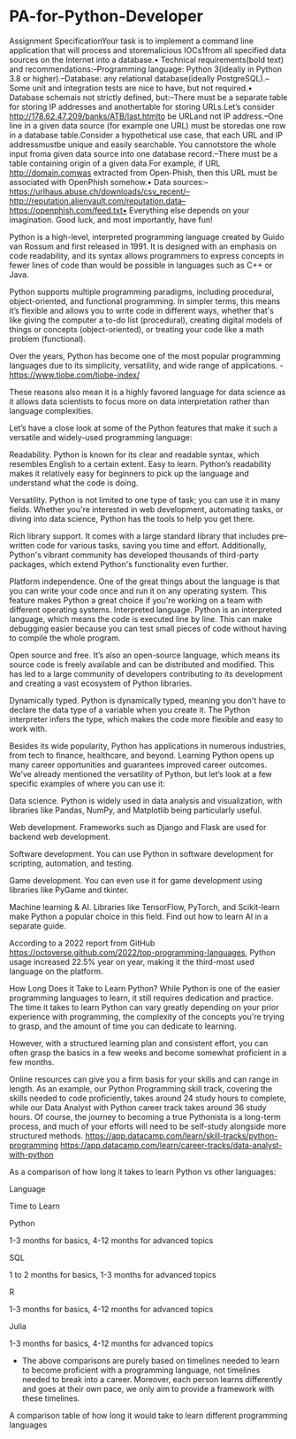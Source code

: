 # PA-for-Python-Developer

Assignment SpecificationYour task is to implement a command line application that will process and storemalicious IOCs1from all specified data sources on the Internet into a database.• Technical requirements(bold text) and recommendations:–Programming language: Python 3(ideally in Python 3.8 or higher).–Database: any relational database(ideally PostgreSQL).–Some unit and integration tests are nice to have, but not required.• Database schemais not strictly defined, but:–There must be a separate table for storing IP addresses and anothertable for storing URLs.Let’s consider http://178.62.47.209/banks/ATB/last.htmlto be URLand not IP address.–One line in a given data source (for example one URL) must be storedas one row in a database table.Consider a hypothetical use case, that each URL and IP addressmustbe unique and easily searchable. You cannotstore the whole input froma given data source into one database record.–There must be a table containing origin of a given data.For example, if URL http://domain.comwas extracted from Open-Phish, then this URL must be associated with OpenPhish somehow.• 
Data sources:–https://urlhaus.abuse.ch/downloads/csv_recent/–http://reputation.alienvault.com/reputation.data–https://openphish.com/feed.txt• Everything else depends on your imagination. Good luck, and most importantly, have fun!


Python is a high-level, interpreted programming language created by Guido van Rossum and first released in 1991. It is designed with an emphasis on code readability, and its syntax allows programmers to express concepts in fewer lines of code than would be possible in languages such as C++ or Java.

Python supports multiple programming paradigms, including procedural, object-oriented, and functional programming. In simpler terms, this means it’s flexible and allows you to write code in different ways, whether that's like giving the computer a to-do list (procedural), creating digital models of things or concepts (object-oriented), or treating your code like a math problem (functional).

Over the years, Python has become one of the most popular programming languages due to its simplicity, versatility, and wide range of applications. - https://www.tiobe.com/tiobe-index/

These reasons also mean it is a highly favored language for data science as it allows data scientists to focus more on data interpretation rather than language complexities.

Let’s have a close look at some of the Python features that make it such a versatile and widely-used programming language:

Readability. Python is known for its clear and readable syntax, which resembles English to a certain extent.
Easy to learn. Python’s readability makes it relatively easy for beginners to pick up the language and understand what the code is doing.

Versatility. Python is not limited to one type of task; you can use it in many fields. Whether you're interested in web development, automating tasks, or diving into data science, Python has the tools to help you get there.

Rich library support. It comes with a large standard library that includes pre-written code for various tasks, saving you time and effort. Additionally, Python's vibrant community has developed thousands of third-party packages, which extend Python's functionality even further.

Platform independence. One of the great things about the language is that you can write your code once and run it on any operating system. This feature makes Python a great choice if you're working on a team with different operating systems.
Interpreted language. Python is an interpreted language, which means the code is executed line by line. This can make debugging easier because you can test small pieces of code without having to compile the whole program.

Open source and free. It’s also an open-source language, which means its source code is freely available and can be distributed and modified. This has led to a large community of developers contributing to its development and creating a vast ecosystem of Python libraries.

Dynamically typed. Python is dynamically typed, meaning you don't have to declare the data type of a variable when you create it. The Python interpreter infers the type, which makes the code more flexible and easy to work with.

Besides its wide popularity, Python has applications in numerous industries, from tech to finance, healthcare, and beyond. Learning Python opens up many career opportunities and guarantees improved career outcomes. 
We’ve already mentioned the versatility of Python, but let’s look at a few specific examples of where you can use it:

Data science. Python is widely used in data analysis and visualization, with libraries like Pandas, NumPy, and Matplotlib being particularly useful.

Web development. Frameworks such as Django and Flask are used for backend web development.

Software development. You can use Python in software development for scripting, automation, and testing.

Game development. You can even use it for game development using libraries like PyGame and tkinter.

Machine learning & AI. Libraries like TensorFlow, PyTorch, and Scikit-learn make Python a popular choice in this field. Find out how to learn AI in a separate guide.

According to a 2022 report from GitHub https://octoverse.github.com/2022/top-programming-languages, Python usage increased 22.5% year on year, making it the third-most used language on the platform.

How Long Does it Take to Learn Python?
While Python is one of the easier programming languages to learn, it still requires dedication and practice. The time it takes to learn Python can vary greatly depending on your prior experience with programming, the complexity of the concepts you're trying to grasp, and the amount of time you can dedicate to learning.

However, with a structured learning plan and consistent effort, you can often grasp the basics in a few weeks and become somewhat proficient in a few months.

Online resources can give you a firm basis for your skills and can range in length. As an example, our Python Programming skill track, covering the skills needed to code proficiently, takes around 24 study hours to complete, while our Data Analyst with Python career track takes around 36 study hours. Of course, the journey to becoming a true Pythonista is a long-term process, and much of your efforts will need to be self-study alongside more structured methods.
https://app.datacamp.com/learn/skill-tracks/python-programming
https://app.datacamp.com/learn/career-tracks/data-analyst-with-python

As a comparison of how long it takes to learn Python vs other languages:

Language

Time to Learn

Python

1-3 months for basics, 4-12 months for advanced topics

SQL

1 to 2 months for basics, 1-3 months for advanced topics

R

1-3 months for basics, 4-12 months for advanced topics

Julia

1-3 months for basics, 4-12 months for advanced topics

* The above comparisons are purely based on timelines needed to learn to become proficient with a programming language, not timelines needed to break into a career. Moreover, each person learns differently and goes at their own pace, we only aim to provide a framework with these timelines.

A comparison table of how long it would take to learn different programming languages

